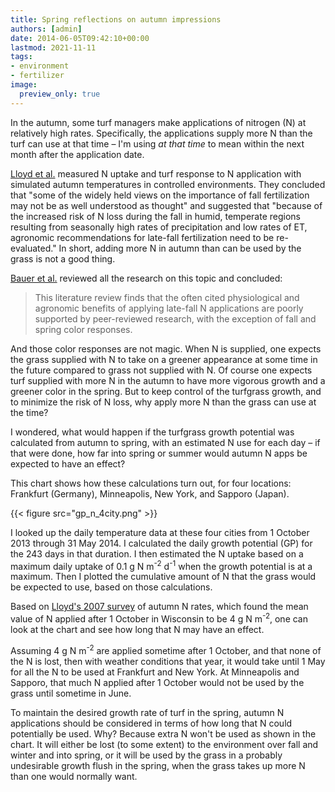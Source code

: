```yaml
---
title: Spring reflections on autumn impressions
authors: [admin]
date: 2014-06-05T09:42:10+00:00
lastmod: 2021-11-11
tags:
- environment
- fertilizer
image:
  preview_only: true
---
```


In the autumn, some turf managers make applications of nitrogen (N) at relatively high rates. Specifically, the applications supply more N than the turf can use at that time – I'm using *at that time* to mean within the next month after the application date.

[Lloyd et al.](https://doi.org/10.21273/HORTSCI.46.11.1545) measured N uptake and turf response to N application with simulated autumn temperatures in controlled environments. They concluded that "some of the widely held views on the importance of fall fertilization may not be as well understood as thought" and suggested that "because of the increased risk of N loss during the fall in humid, temperate regions resulting from seasonally high rates of precipitation and low rates of ET, agronomic recommendations for late-fall fertilization need to be re-evaluated." In short, adding more N in autumn than can be used by the grass is not a good thing.

[Bauer et al.](https://doi.org/10.2135/cropsci2011.03.0124) reviewed all the research on this topic and concluded:

> This literature review finds that the often cited physiological and agronomic benefits of applying late-fall N applications are poorly supported by peer-reviewed research, with the exception of fall and spring color responses.

And those color responses are not magic. When N is supplied, one expects the grass supplied with N to take on a greener appearance at some time in the future compared to grass not supplied with N. Of course one expects turf supplied with more N in the autumn to have more vigorous growth and a greener color in the spring. But to keep control of the turfgrass growth, and to minimize the risk of N loss, why apply more N than the grass can use at the time?

I wondered, what would happen if the turfgrass growth potential was calculated from autumn to spring, with an estimated N use for each day – if that were done, how far into spring or summer would autumn N apps be expected to have an effect?

This chart shows how these calculations turn out, for four locations: Frankfurt (Germany), Minneapolis, New York, and Sapporo (Japan).

{{< figure src="gp_n_4city.png" >}}

I looked up the daily temperature data at these four cities from 1 October 2013 through 31 May 2014. I calculated the daily growth potential (GP) for the 243 days in that duration. I then estimated the N uptake based on a maximum daily uptake of 0.1 g N m<sup>-2</sup> d<sup>-1</sup> when the growth potential is at a maximum. Then I plotted the cumulative amount of N that the grass would be expected to use, based on those calculations.

Based on [Lloyd's 2007 survey](https://tic.lib.msu.edu/tgif/flink?recno=145878) of autumn N rates, which found the mean value of N applied after 1 October in Wisconsin to be 4 g N m<sup>-2</sup>, one can look at the chart and see how long that N may have an effect. 

Assuming 4 g N m<sup>-2</sup> are applied sometime after 1 October, and that none of the N is lost, then with weather conditions that year, it would take until 1 May for all the N to be used at Frankfurt and New York. At Minneapolis and Sapporo, that much N applied after 1 October would not be used by the grass until sometime in June.

To maintain the desired growth rate of turf in the spring, autumn N applications should be considered in terms of how long that N could potentially be used. Why? Because extra N won't be used as shown in the chart. It will either be lost (to some extent) to the environment over fall and winter and into spring, or it will be used by the grass in a probably undesirable growth flush in the spring, when the grass takes up more N than one would normally want.

